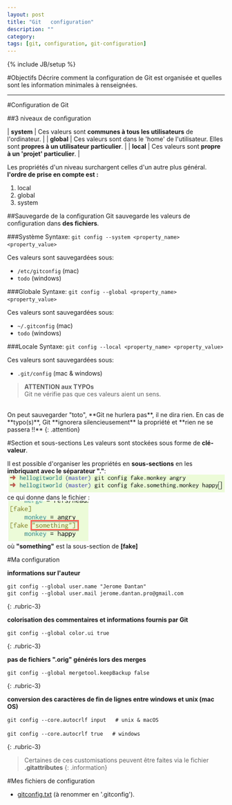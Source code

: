 ```yaml
---
layout: post
title: "Git   configuration"
description: ""
category: 
tags: [git, configuration, git-configuration]
---
```

{% include JB/setup %}

#Objectifs 
Décrire comment la configuration de Git est organisée et quelles sont les information minimales à renseignées.

---

#Configuration de Git

##3 niveaux de configuration
<br>

| **system**  | Ces valeurs sont **communes à tous les utilisateurs** de l'ordinateur. |
| **global**  | Ces valeurs sont dans le 'home' de l'utilisateur. Elles sont **propres à un utilisateur particulier**. |
| **local**   | Ces valeurs sont **propre à un 'projet' particulier**.     |


Les propriétés d'un niveau surchargent celles d'un autre plus général.   
__l'ordre de prise en compte est :__   

1. local
2. global
3. system 

##Sauvegarde de la configuration
Git sauvegarde les valeurs de configuration dans **des fichiers**.

###Système
Syntaxe: `git config --system <property_name> <property_value>`

Ces valeurs sont sauvegardées sous:

  * `/etc/gitconfig` (mac)
  * `todo` (windows)

###Globale
Syntaxe: `git config --global <property_name> <property_value>`

Ces valeurs sont sauvegardées sous:

  * `~/.gitconfig` (mac)
  * `todo` (windows)

###Locale
Syntaxe: `git config --local <property_name> <property_value>`

Ces valeurs sont sauvegardées sous:

  * `.git/config` (mac & windows)

>**ATTENTION aux TYPOs**  
Git ne vérifie pas que ces valeurs aient un sens.  
<br>
On peut sauvegarder "toto", **Git ne hurlera pas**, il ne dira rien.  
En cas de **typo(s)**, Git **ignorera silencieusement** la propriété et **rien ne se passera !!**
{: .attention}

#Section et sous-sections
Les valeurs sont stockées sous forme de **clé-valeur**.   

Il est possible d'organiser les propriétés en **sous-sections** en les **imbriquant avec le séparateur "."**: 
!["git subsection syntax"](/assets/images/git/git_config_subsection_syntax.png)  
ce qui donne dans le fichier :  
!["git config subsection result"](/assets/images/git/git_config_subsection_result.png)  
où **"something"** est la sous-section de **[fake]**

#Ma configuration
 
**informations sur l'auteur**

	git config --global user.name "Jerome Dantan"
	git config --global user.mail jerome.dantan.pro@gmail.com
{: .rubric-3}
	

**colorisation des commentaires et informations fournis par Git**

    git config --global color.ui true
{: .rubric-3}
    

**pas de fichiers ".orig" générés lors des merges**

	git config --global mergetool.keepBackup false  
{: .rubric-3}


**conversion des caractères de fin de lignes entre windows et unix (mac OS)**
 
	git config --core.autocrlf input   # unix & macOS
	
	git config --core.autocrlf true   # windows
{: .rubric-3}  


>Certaines de ces customisations peuvent être faites via le fichier **.gitattributes**
{: .information}


#Mes fichiers de configuration 

  * [gitconfig.txt](/assets/files/git/gitconfig.txt) (à renommer en '.gitconfig').